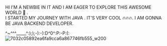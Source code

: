 HI I'M A NEWBIE IN IT AND I AM EAGER TO EXPLORE THIS AWESOME WORLD 🔬 .  
I STARTED MY JOURNEY WITH JAVA . IT'S VERY COOL 🔥🔥🔥.
I AM GONNA BE JAVA BACKEND DEVELOPER. 

^_~^_^^_____^:););-):-):D^0^:P:-P:(:  ![7032c05892ea6fa9cca6a867746fb555_w200](https://github.com/user-attachments/assets/c23950f3-ffcc-4be6-9f57-45d7d362d515)

